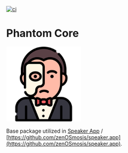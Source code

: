 [![ci][ci-image]][ci-url]

[ci-image]: https://github.com/zenosmosis/phantom-base/actions/workflows/ci.yml/badge.svg
[ci-url]: https://github.com/zenosmosis/phantom-base/actions

# Phantom Core

<img src="phantom.svg" alt="Phantom" width="200"/>

Base package utilized in [Speaker App](https://speaker.app) / [https://github.com/zenOSmosis/speaker.app](https://github.com/zenOSmosis/speaker.app).
